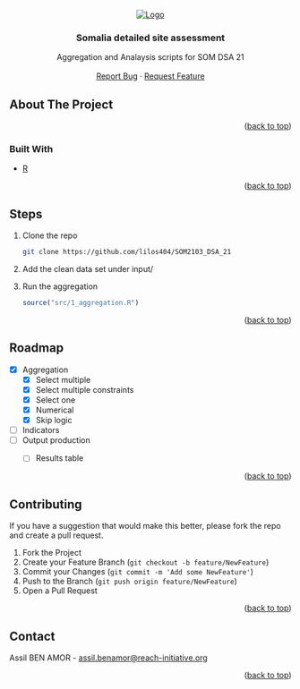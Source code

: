 
<div id="top"></div>




<!-- PROJECT LOGO -->
<br />
<div align="center">
  <a href="https://github.com/lilos404/SOM2103_DSA_21">
    <img src="https://data.humdata.org/image/2015-11-05-231341.581365REACHlogo_300x125_grey.png" alt="Logo">
  </a>

<h3 align="center">Somalia detailed site assessment</h3>

  <p align="center">
    Aggregation and Analaysis scripts for SOM DSA 21 
    <br />
    <br />
    <a href="https://github.com/lilos404/SOM2103_DSA_21/issues">Report Bug</a>
    ·
    <a href="https://github.com/lilos404/SOM2103_DSA_21/issues">Request Feature</a>
  </p>
</div>



<!-- ABOUT THE PROJECT -->
## About The Project



<p align="right">(<a href="#top">back to top</a>)</p>



### Built With

* [R](https://www.r-project.org/)

<p align="right">(<a href="#top">back to top</a>)</p>



<!-- GETTING STARTED -->

## Steps

1. Clone the repo
   ```sh
   git clone https://github.com/lilos404/SOM2103_DSA_21
   ```
   
2. Add the clean data set under input/


3. Run the aggregation
   ```r
   source("src/1_aggregation.R")
   ```

<p align="right">(<a href="#top">back to top</a>)</p>



<!-- ROADMAP -->
## Roadmap

- [x] Aggregation
    - [x] Select multiple
    - [x] Select multiple constraints
    - [x] Select one
    - [x] Numerical
    - [x] Skip logic
- [ ] Indicators
- [ ] Output production
    - [ ] Results table


<p align="right">(<a href="#top">back to top</a>)</p>



<!-- CONTRIBUTING -->
## Contributing

If you have a suggestion that would make this better, please fork the repo and create a pull request. 

1. Fork the Project
2. Create your Feature Branch (`git checkout -b feature/NewFeature`)
3. Commit your Changes (`git commit -m 'Add some NewFeature'`)
4. Push to the Branch (`git push origin feature/NewFeature`)
5. Open a Pull Request

<p align="right">(<a href="#top">back to top</a>)</p>



<!-- CONTACT -->
## Contact

Assil BEN AMOR - assil.benamor@reach-initiative.org


<p align="right">(<a href="#top">back to top</a>)</p>

